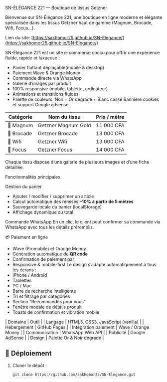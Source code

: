  SN-ÉLÉGANCE 221 — Boutique de tissus Getzner

Bienvenue sur SN-Élégance 221, une boutique en ligne moderne et élégante spécialisée dans les tissus Getzner haut de gamme (Magnum, Brocade, Wifi, Focus…).

Lien du site: [https://sakhomor25.github.io/SN-Elegance/](https://sakhomor25.github.io/SN-Elegance/)

SN-Élégance 221 est un site e-commerce conçu pour offrir une expérience fluide, rapide et luxueuse :
- Panier flottant déplaçable(mobile & desktop)
- Paiement Wave & Orange Money
- Commande directe via WhatsApp
- Galerie d’images par produit
- 100% responsive (mobile, tablette, ordinateur)
- Animations et transitions fluides
-  Palette de couleurs :Noir + Or dégradé + Blanc cassé
  Bannière cookies et support Google adsense

| Catégorie | Nom du tissu | Prix / mètre |
|------------|---------------|--------------|
| 🖤 Magnum | Getzner Magnum Gold | 11 000 CFA |
| 💛 Brocade | Getzner Brocade | 13 000 CFA |
| 🩵 Wifi | Getzner Wifi | 13 000 CFA |
| 🤍 Focus | Getzner Focus | 14 000 CFA |

Chaque tissu dispose d’une galerie de plusieurs images et d’une fiche détaillée.

 Fonctionnalités principales

 Gestion du panier
- Ajouter / modifier / supprimer un article
- Calcul automatique des remises **–10% à partir de 5 mètres**
- Sauvegarde locale du panier (localStorage)
- Affichage dynamique du total

 Commande WhatsApp
En un clic, le client peut confirmer sa commande via WhatsApp avec tous les détails préremplis.

💳 Paiement en ligne
- Wave (Promobile) et Orange Money
- Génération automatique de **QR code**
- Confirmation de paiement par
-  Responsive & mobile-first
Le design s’adapte automatiquement à tous les écrans :
- iPhone / Android
- Tablettes
- PC / Mac
- Barre de recherche intelligente
- Tri et filtrage par catégories
- Section “Recommandés pour vous”
- Fenêtre modale de détails produit
- Toasts de confirmation et vibration mobile

| Domaine | Outil |
| Langage | HTML5, CSS3, JavaScript (vanilla) |
| Hébergement | GitHub Pages |
| Intégration paiement | Wave / Orange Money |
| Communication | WhatsApp Web API |
| Publicité | Google AdSense |
| Design | Palette Or & Noir dégradé |


## 🚀 Déploiement

1. Cloner le dépôt :
   ```bash
   git clone https://github.com/sakhomor25/SN-Elegance.git
